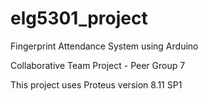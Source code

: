 # elg5301_project
Fingerprint Attendance System using Arduino

Collaborative Team Project - Peer Group 7 

This project uses Proteus version 8.11 SP1
